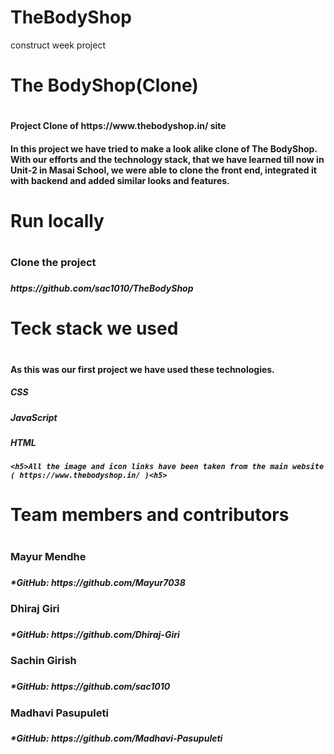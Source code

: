 # TheBodyShop
construct week project
<h1> The BodyShop(Clone)<h1>
<h4>Project Clone of https://www.thebodyshop.in/ site<h4>
<h4>In this project we have tried to make a look alike clone of The BodyShop. With our efforts and the technology stack, that we have learned till now in Unit-2 in Masai School, we were able to clone the front end, integrated it with backend and added similar looks and features.<h4>
  
	
<h1>Run locally<h1>
<h3>Clone the project<h3>
<h5>https://github.com/sac1010/TheBodyShop<h5>
	
<h1>Teck stack we used<h1>
<h4>As this was our first project we have used these technologies.<h4>
			<h5>CSS<h5>
				<h5>JavaScript<h5>
          <h5>HTML<h5>
							
							
	<h5>All the image and icon links have been taken from the main website ( https://www.thebodyshop.in/ )<h5>

								
<h1>Team members and contributors<h1>
	<h3>Mayur Mendhe<h3>
		<h5>*GitHub: https://github.com/Mayur7038<h5>
			<h3>Dhiraj Giri<h3>
		<h5>*GitHub: https://github.com/Dhiraj-Giri<h5>
			<h3>Sachin Girish<h3>
		<h5>*GitHub: https://github.com/sac1010<h5>
			<h3>Madhavi Pasupuleti<h3>
		<h5>*GitHub: https://github.com/Madhavi-Pasupuleti<h5>
